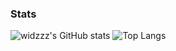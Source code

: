 ### Stats
![widzzz's GitHub stats](https://github-readme-stats.vercel.app/api?username=widzzz)
![Top Langs](https://github-readme-stats.vercel.app/api/top-langs/?username=widzzz&layout=compact)
<!--
**widzzz/widzzz** is a ✨ _special_ ✨ repository because its `README.md` (this file) appears on your GitHub profile.

Here are some ideas to get you started:

- 🔭 I’m currently working on ...
- 🌱 I’m currently learning ...
- 👯 I’m looking to collaborate on ...
- 🤔 I’m looking for help with ...
- 💬 Ask me about ...
- 📫 How to reach me: ...
- 😄 Pronouns: ...
- ⚡ Fun fact: ...
-->
